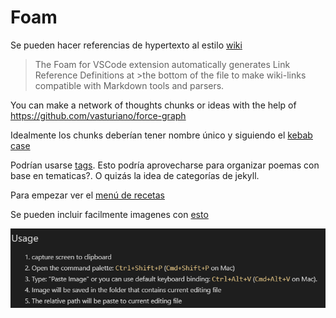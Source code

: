 # Foam

Se pueden hacer referencias de hypertexto al estilo [wiki](https://foambubble.github.io/foam/wiki-links)

>The Foam for VSCode extension automatically generates Link Reference Definitions at >the bottom of the file to make wiki-links compatible with Markdown tools and parsers.

You can make a network of thoughts chunks or ideas with the help of <https://github.com/vasturiano/force-graph>

Idealmente los chunks deberían tener nombre único y siguiendo el [kebab case](https://www.theserverside.com/blog/Coffee-Talk-Java-News-Stories-and-Opinions/Why-you-should-make-kebab-case-a-URL-naming-convention-best-practice)

Podrían usarse [tags](https://foambubble.github.io/foam/features/tags). Esto podría aprovecharse para organizar poemas con base en tematicas?. O quizás la idea de categorías de jekyll.

Para empezar ver el [menú de recetas](https://foambubble.github.io/foam/recipes/recipes)

Se pueden incluir facilmente imagenes con [esto](https://foambubble.github.io/foam/recipes/add-images-to-notes)

![](2021-05-15-03-25-31.png)